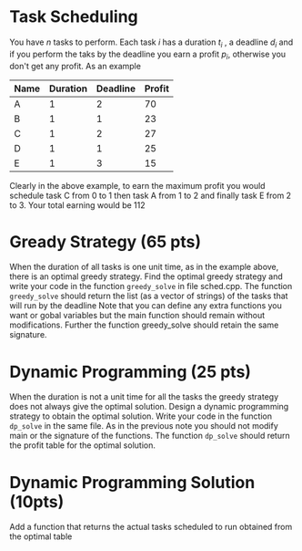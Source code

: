 # Task Scheduling

You have _n_ tasks to perform. Each task _i_ has a duration _t<sub>i</sub>_ , a deadline _d<sub>i</sub>_ and if you perform the taks by the 
deadline you earn a profit _p<sub>i</sub>_, otherwise you don't get any profit. As an example

|Name | Duration | Deadline | Profit|
|---  |  ---     |     ---   |    ---|
|A    | 1        | 2        | 70|
|B    | 1        | 1        | 23|
| C    | 1      | 2         | 27 |
| D     | 1     | 1         |25 |
|E      | 1     |3          |15|


Clearly in the above example, to earn the maximum profit you would schedule task 
C from 0 to 1 then task A from 1 to 2 and finally task E from 2 to 3. Your total
earning would be 112

# Gready Strategy (65 pts)

When the duration of all tasks is one unit time, as in the example above, there is
an optimal greedy strategy. Find the optimal greedy strategy and write your code 
in the function `greedy_solve` in  file sched.cpp. The function `greedy_solve`
should return the list (as a vector of strings) of the tasks that will run by the deadline
Note that you can define any extra functions you want or gobal variables but the 
main function should remain without modifications. Further the function greedy_solve
should retain the same signature.

# Dynamic Programming (25 pts)

When the duration is not a unit time for all the tasks the greedy strategy does not
always give the optimal solution. Design a dynamic programming strategy to obtain
the optimal solution. Write your code in the function `dp_solve` in the same file.
As in the previous note you should not modify main or the signature of the functions.
The function `dp_solve` should return the profit table for the optimal solution.

# Dynamic Programming Solution (10pts)

Add a function that returns the actual tasks scheduled to run obtained from the 
optimal table 





